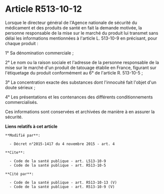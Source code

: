 # Article R513-10-12

Lorsque le directeur général de l'Agence nationale de sécurité du médicament et des produits de santé en fait la demande
motivée, la personne responsable de la mise sur le marché du produit lui transmet sans délai les informations mentionnées à
l'article L. 513-10-9 en précisant, pour chaque produit : 

1° Sa dénomination commerciale ; 

2° Le nom ou la raison sociale et l'adresse de la personne responsable de la mise sur le marché d'un produit de tatouage
établie en France, figurant sur l'étiquetage du produit conformément au 6° de l'article R. 513-10-5 ; 

3° La concentration exacte des substances dont l'innocuité fait l'objet d'un doute sérieux ; 

4° Les présentations et les contenances des différents conditionnements commercialisés. 

Ces informations sont conservées et archivées de manière à en assurer la sécurité.

**Liens relatifs à cet article**

	**Modifié par**:

	  - Décret n°2015-1417 du 4 novembre 2015 - art. 4

	**Cite**:

	  - Code de la santé publique - art. L513-10-9
	  - Code de la santé publique - art. R513-10-5

	**Cité par**:

	  - Code de la santé publique - art. R513-10-13 (V)
	  - Code de la santé publique - art. R513-10-9 (V)
